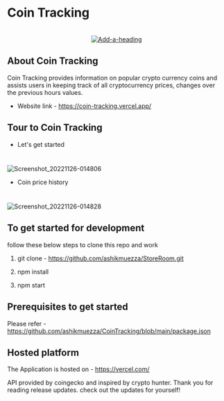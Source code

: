 # Coin Tracking

<!-- PROJECT LOGO -->

<br />
<div align="center">
   <a href="https://ibb.co/c2J0Fwy"><img src="https://cdn.freelogodesign.org/files/21beb3ba242c444bb32a54b77c268db4/thumb/logo_200x200.png?v=638050225090000000" alt="Add-a-heading" border="0"></a>
 
</div>



<!-- ABOUT THE PROJECT -->
## About Coin Tracking

Coin Tracking provides information on popular crypto currency coins and assists users in keeping track of all cryptocurrency prices, changes over the previous hours values.

* Website link -  https://coin-tracking.vercel.app/
<!-- Tour -->
## Tour to Coin Tracking
* Let's get started 

#
![Screenshot_20221126-014806](https://user-images.githubusercontent.com/91189264/204066781-8cc4a4d9-394c-41ef-9d36-ac67e92df5e0.jpg)
       
* Coin price history
#
![Screenshot_20221126-014828](https://user-images.githubusercontent.com/91189264/204066757-bb869ba4-637a-4a4b-b5bc-f42b1c81971e.jpg)



## To get started for development 

follow these below steps to clone this repo and  work 

1) git clone - https://github.com/ashikmuezza/StoreRoom.git

2) npm install

3) npm start

## Prerequisites to get started

Please refer - https://github.com/ashikmuezza/CoinTracking/blob/main/package.json

## Hosted platform

The Application is hosted on -  https://vercel.com/


API provided by coingecko and inspired by crypto hunter. 
Thank you for reading release updates. check out the updates for yourself!
